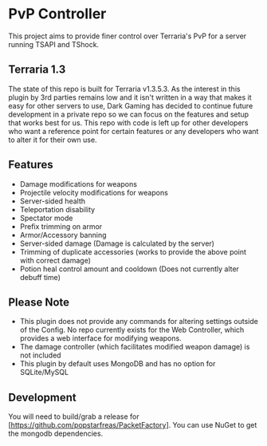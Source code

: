 # PvP Controller
This project aims to provide finer control over Terraria's PvP for a server running TSAPI and TShock.

## Terraria 1.3
The state of this repo is built for Terraria v1.3.5.3. As the interest in this plugin by 3rd parties remains low and it isn't written in a way that makes it easy for other servers to use, Dark Gaming has decided to continue future development in a private repo so we can focus on the features and setup that works best for us. This repo with code is left up for other developers who want a reference point for certain features or any developers who want to alter it for their own use.

## Features
 * Damage modifications for weapons
 * Projectile velocity modifications for weapons
 * Server-sided health
 * Teleportation disability
 * Spectator mode
 * Prefix trimming on armor
 * Armor/Accessory banning
 * Server-sided damage (Damage is calculated by the server)
 * Trimming of duplicate accessories (works to provide the above point with correct damage)
 * Potion heal control amount and cooldown (Does not currently alter debuff time)
 
## Please Note
 * This plugin does not provide any commands for altering settings outside of the Config. No repo currently exists for the Web Controller, which provides a web interface for modifying weapons.
 * The damage controller (which facilitates modified weapon damage) is not included
 * This plugin by default uses MongoDB and has no option for SQLite/MySQL

## Development
You will need to build/grab a release for [https://github.com/popstarfreas/PacketFactory]. You can use NuGet to get the mongodb dependencies.
